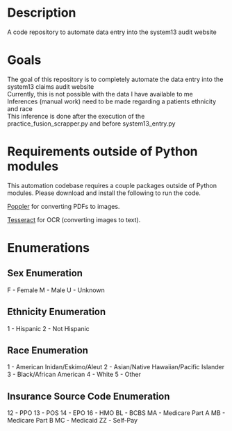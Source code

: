 # Description
A code repository to automate data entry into the system13 audit website

# Goals
The goal of this repository is to completely automate the data entry into the system13 claims audit website  
Currently, this is not possible with the data I have available to me  
Inferences (manual work) need to be made regarding a patients ethnicity and race  
This inference is done after the execution of the practice_fusion_scrapper.py and before system13_entry.py  

# Requirements outside of Python modules
This automation codebase requires a couple packages outside of Python modules. Please download and install the following to run the code.

[Poppler](https://poppler.freedesktop.org/) for converting PDFs to images.

[Tesseract](https://tesseract-ocr.github.io/tessdoc/Installation.html) for OCR (converting images to text).

# Enumerations
## Sex Enumeration
F - Female
M - Male
U - Unknown

## Ethnicity Enumeration
1 - Hispanic
2 - Not Hispanic

## Race Enumeration
1 - American Inidan/Eskimo/Aleut
2 - Asian/Native Hawaiian/Pacific Islander
3 - Black/African American
4 - White
5 - Other

## Insurance Source Code Enumeration
12 - PPO
13 - POS
14 - EPO
16 - HMO
BL - BCBS
MA - Medicare Part A
MB - Medicare Part B
MC - Medicaid
ZZ - Self-Pay